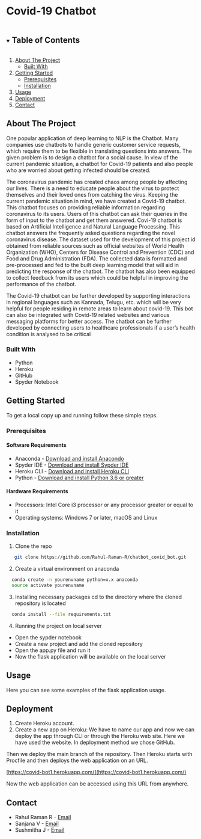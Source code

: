 # Covid-19 Chatbot
<!-- TABLE OF CONTENTS -->
<details open="open">
  <summary><h2 style="display: inline-block">Table of Contents</h2></summary>
  <ol>
    <li>
      <a href="#about-the-project">About The Project</a>
      <ul>
        <li><a href="#built-with">Built With</a></li>
      </ul>
    </li>
    <li>
      <a href="#getting-started">Getting Started</a>
      <ul>
        <li><a href="#prerequisites">Prerequisites</a></li>
        <li><a href="#installation">Installation</a></li>
      </ul>
    </li>
    <li><a href="#usage">Usage</a></li>
    <li><a href="#deployment">Deployment</a></li>
    <li><a href="#contact">Contact</a></li>
  </ol>
</details>

<!-- ABOUT THE PROJECT -->
## About The Project
One popular application of deep learning to NLP is the Chatbot. Many companies use chatbots to handle generic customer service requests, which require them to be flexible in translating questions into answers. The given problem is to design a chatbot for a social cause. In view of the current pandemic situation, a chatbot for Covid-19 patients and also people who are worried about getting infected should be created.

The coronavirus pandemic has created chaos among people by affecting our lives. There is a need to educate people about the virus to protect themselves and their loved ones from catching the virus. Keeping the current pandemic situation in mind, we have created a Covid-19 chatbot. This chatbot focuses on providing reliable information regarding coronavirus to its users. Users of this chatbot can ask their queries in the form of input to the chatbot and get them answered. Covi-19 chatbot is based on Artificial Intelligence and Natural Language Processing. This chatbot answers the frequently asked questions regarding the novel coronavirus disease. The dataset used for the development of this project id obtained from reliable sources such as official websites of World Health Organization (WHO), Centers for Disease Control and Prevention (CDC) and Food and Drug Administration (FDA). The collected data is formatted and pre-processed and fed to the built deep learning model that will aid in predicting the response of the chatbot. The chatbot has also been equipped to collect feedback from its users which could be helpful in improving the performance of the chatbot. 

The Covid-19 chatbot can be further developed by supporting interactions in regional languages such as Kannada, Telugu, etc. which will be very helpful for people residing in remote areas to learn about covid-19. This bot can also be integrated with Covid-19 related websites and various messaging platforms for better access. The chatbot can be further developed by connecting users to healthcare professionals if a user’s health condition is analysed to be critical

### Built With
* Python
* Heroku
* GitHub
* Spyder Notebook

<!-- GETTING STARTED -->
## Getting Started
To get a local copy up and running follow these simple steps.


### Prerequisites
#### Software Requirements
* Anaconda - [Download and install Anacondo](https://docs.anaconda.com/anaconda/install/windows/)
* Spyder IDE - [Download and install Sypder IDE](https://www.spyder-ide.org/)
* Heroku CLI - [Download and install Heroku CLI](https://devcenter.heroku.com/articles/heroku-cli)
* Python - [Download and install Python 3.6 or greater](https://www.python.org/downloads/)

#### Hardware Requirements
* Processors: Intel Core i3 processor or any processor greater or equal to it
* Operating systems: Windows 7 or later, macOS and Linux

### Installation
1. Clone the repo
```sh
   git clone https://github.com/Rahul-Raman-R/chatbot_covid_bot.git
   ```
2. Create a virtual environment on anaconda
```sh
  conda create -n yourenvname python=x.x anaconda
  source activate yourenvname
   ```
3. Installing necessary packages
cd to the directory where the cloned repository is located
```sh
  conda install --file requirements.txt
   ```
4. Running the project on local server
* Open the sypder notebook
* Create a new project and add the cloned repository
* Open the app.py file and run it 
* Now the flask application will be available on the local server

<!-- USAGE EXAMPLES -->
## Usage
Here you can see some examples of the flask application usage.

## Deployment
1. Create Heroku account.
2. Create a new app on Heroku:
We have to name our app and now we can deploy the app through CLI or through the Heroku web site. Here we have used the website.
In deployment method we chose GitHub.

Then we deploy the main branch of the repository. Then Heroku starts with Procfile and then deploys the web application on an URL.

[https://covid-bot1.herokuapp.com/](https://covid-bot1.herokuapp.com/)

Now the web application can be accessed using this URL from anywhere.

<!-- CONTACT -->
## Contact
* Rahul Raman R - [Email](rahulr.is17@bmsce.ac.in)
* Sanjana V - [Email](sanjana.is17@bmsce.ac.in)
* Sushmitha J - [Email](sushmithaj.is17@bmsce.ac.in)


